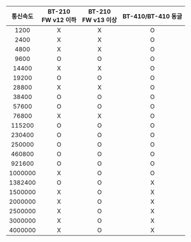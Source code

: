 
|통신속도|BT-210<br />FW v12 이하|BT-210<br />FW v13 이상|BT-410/BT-410 동글|
|:---:|:---:|:---:|:---:|
|1200   |X|X|O|
|2400   |X|X|O|
|4800   |X|X|O|
|9600   |O|O|O|
|14400  |X|X|O|
|19200  |O|O|O|
|28800  |X|X|O|
|38400  |O|O|O|
|57600  |O|O|O|
|76800  |X|X|O|
|115200 |O|O|O|
|230400 |O|O|O|
|250000 |O|O|O|
|460800 |O|O|O|
|921600 |O|O|O|
|1000000|X|O|O|
|1382400|O|O|X|
|1500000|X|O|X|
|2000000|X|O|X|
|2500000|X|O|X|
|3000000|X|O|X|
|4000000|X|O|X|
